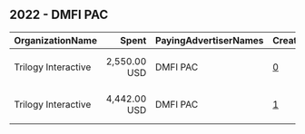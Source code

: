 ## 2022 - DMFI PAC 
|OrganizationName|Spent|PayingAdvertiserNames|CreativeUrls|Impressions|Genders|AgeBrackets|CountryCodes|BillingAddresses|CandidateBallotInformation|
|:---|---:|:---|:---|---:|:---|:---|:---|:---|:---|
|Trilogy Interactive|2,550.00 USD|DMFI PAC|[0](https://www.snap.com/political-ads/asset/b8c29df543688f2b58c32e32f0cbfb881415be4c2b0c90b285f51640e3ecc9e8?mediaType=mp4)|139,067||18+|united states|"2054 University Ave STE 600,Berkeley,94704,US"|Shontel Brown|
|Trilogy Interactive|4,442.00 USD|DMFI PAC|[1](https://www.snap.com/political-ads/asset/6ffa4458a41c5987921eb871e1bf8af1ffdb99ec144bcf71f078e2bbe112d50b?mediaType=mp4)|170,318||18+|united states|"2054 University Ave STE 600,Berkeley,94704,US"|Sean Patrick Maloney|

